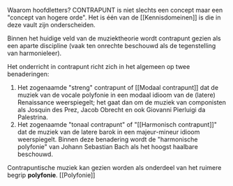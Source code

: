 Waarom hoofdletters? CONTRAPUNT is niet slechts een concept maar een "concept van hogere orde". Het is één van de [[Kennisdomeinen]] is die in deze vault zijn onderscheiden. 

Binnen het huidige veld van de muziektheorie wordt contrapunt gezien als een aparte discipline (vaak ten onrechte beschouwd als de tegenstelling van harmonieleer).

Het onderricht in contrapunt richt zich in het algemeen op twee benaderingen:

1. Het zogenaamde "streng" contrapunt of [[Modaal contrapunt]] dat de muziek van de vocale polyfonie in een modaal idioom van de (latere) Renaissance weerspiegelt; het gaat dan om de muziek van componisten als Josquin des Prez, Jacob Obrecht en ook Giovanni Pierluigi da Palestrina. 
2. Het zogenaamde "tonaal contrapunt" of "[[Harmonisch contrapunt]]"  dat de muziek van de latere barok in een majeur-mineur idioom weerspiegelt. Binnen deze benadering wordt de "harmonische polyfonie" van Johann Sebastian Bach als het hoogst haalbare beschouwd.

Contrapuntische muziek kan gezien worden als onderdeel van het ruimere begrip **polyfonie**.
[[Polyfonie]]